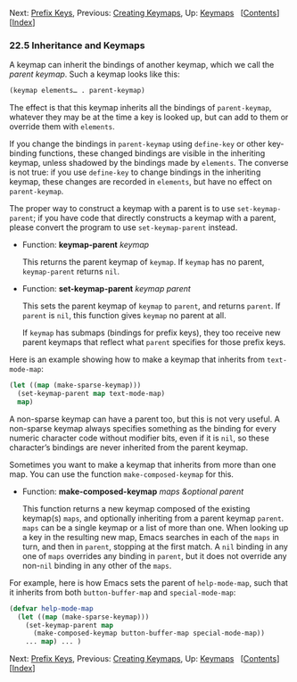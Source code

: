 

Next: [Prefix Keys](Prefix-Keys.html), Previous: [Creating Keymaps](Creating-Keymaps.html), Up: [Keymaps](Keymaps.html)   \[[Contents](index.html#SEC_Contents "Table of contents")]\[[Index](Index.html "Index")]

### 22.5 Inheritance and Keymaps

A keymap can inherit the bindings of another keymap, which we call the *parent keymap*. Such a keymap looks like this:

```lisp
(keymap elements… . parent-keymap)
```

The effect is that this keymap inherits all the bindings of `parent-keymap`, whatever they may be at the time a key is looked up, but can add to them or override them with `elements`.

If you change the bindings in `parent-keymap` using `define-key` or other key-binding functions, these changed bindings are visible in the inheriting keymap, unless shadowed by the bindings made by `elements`. The converse is not true: if you use `define-key` to change bindings in the inheriting keymap, these changes are recorded in `elements`, but have no effect on `parent-keymap`.

The proper way to construct a keymap with a parent is to use `set-keymap-parent`; if you have code that directly constructs a keymap with a parent, please convert the program to use `set-keymap-parent` instead.

*   Function: **keymap-parent** *keymap*

    This returns the parent keymap of `keymap`. If `keymap` has no parent, `keymap-parent` returns `nil`.

<!---->

*   Function: **set-keymap-parent** *keymap parent*

    This sets the parent keymap of `keymap` to `parent`, and returns `parent`. If `parent` is `nil`, this function gives `keymap` no parent at all.

    If `keymap` has submaps (bindings for prefix keys), they too receive new parent keymaps that reflect what `parent` specifies for those prefix keys.

Here is an example showing how to make a keymap that inherits from `text-mode-map`:

```lisp
(let ((map (make-sparse-keymap)))
  (set-keymap-parent map text-mode-map)
  map)
```

A non-sparse keymap can have a parent too, but this is not very useful. A non-sparse keymap always specifies something as the binding for every numeric character code without modifier bits, even if it is `nil`, so these character’s bindings are never inherited from the parent keymap.

Sometimes you want to make a keymap that inherits from more than one map. You can use the function `make-composed-keymap` for this.

*   Function: **make-composed-keymap** *maps \&optional parent*

    This function returns a new keymap composed of the existing keymap(s) `maps`, and optionally inheriting from a parent keymap `parent`. `maps` can be a single keymap or a list of more than one. When looking up a key in the resulting new map, Emacs searches in each of the `maps` in turn, and then in `parent`, stopping at the first match. A `nil` binding in any one of `maps` overrides any binding in `parent`, but it does not override any non-`nil` binding in any other of the `maps`.

For example, here is how Emacs sets the parent of `help-mode-map`, such that it inherits from both `button-buffer-map` and `special-mode-map`:

```lisp
(defvar help-mode-map
  (let ((map (make-sparse-keymap)))
    (set-keymap-parent map
      (make-composed-keymap button-buffer-map special-mode-map))
    ... map) ... )
```

Next: [Prefix Keys](Prefix-Keys.html), Previous: [Creating Keymaps](Creating-Keymaps.html), Up: [Keymaps](Keymaps.html)   \[[Contents](index.html#SEC_Contents "Table of contents")]\[[Index](Index.html "Index")]

